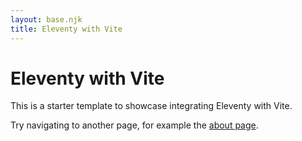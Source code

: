 ```yaml
---
layout: base.njk
title: Eleventy with Vite
---
```


# Eleventy with Vite

This is a starter template to showcase integrating Eleventy with Vite.

Try navigating  to another page, for example the [about page](/about).
